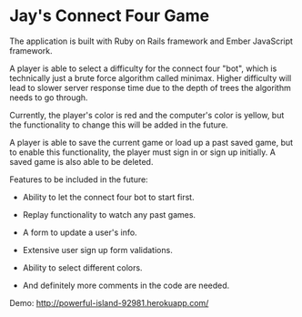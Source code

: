# Jay's Connect Four Game

The application is built with Ruby on Rails framework and Ember JavaScript framework.

A player is able to select a difficulty for the connect four "bot", which is technically just a brute force algorithm called minimax.
Higher difficulty will lead to slower server response time due to the depth of trees the algorithm needs to go through.

Currently, the player's color is red and the computer's color is yellow,
but the functionality to change this will be added in the future.

A player is able to save the current game or load up a past saved game,
but to enable this functionality, the player must sign in or sign up initially.
A saved game is also able to be deleted.

Features to be included in the future:

* Ability to let the connect four bot to start first.

* Replay functionality to watch any past games.

* A form to update a user's info.

* Extensive user sign up form validations.

* Ability to select different colors.

* And definitely more comments in the code are needed.

Demo: http://powerful-island-92981.herokuapp.com/
